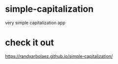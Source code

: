 # simple-capitalization
very simple capitalization app 
# check it out
https://randyarbolaez.github.io/simple-capitalization/
